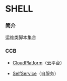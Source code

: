 # SHELL 

### 简介
运维类脚本集合

### CCB
  - [CloudPlatform](CCB/CloudPlatform)（云平台）
  
  - [SelfService](CCB/SelfService)（自服务）
  
